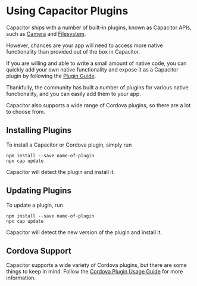 # Using Capacitor Plugins

Capacitor ships with a number of built-in plugins, known as Capacitor APIs, such as [Camera](/docs/apis/camera) and [Filesystem](/docs/apis/filesystem).

However, chances are your app will need to access more native functionality than provided out of the box in Capacitor.

If you are willing and able to write a small amount of native code, you can quickly add your own native functionality and expose it as a Capacitor plugin by following the [Plugin Guide](/docs/plugins/).

Thankfully, the community has built a number of plugins for various native functionality, and you can easily add them to your app.

Capacitor also supports a wide range of Cordova plugins, so there are a lot to choose from.

## Installing Plugins

To install a Capacitor or Cordova plugin, simply run

```
npm install --save name-of-plugin
npx cap update
```

Capacitor will detect the plugin and install it.

## Updating Plugins

To update a plugin, run

```
npm install --save name-of-plugin
npx cap update
```

Capacitor will detect the new version of the plugin and install it.

## Cordova Support

Capacitor supports a wide variety of Cordova plugins, but there are some things to keep in mind. Follow
the [Cordova Plugin Usage Guide](/docs/basics/cordova) for more information.
